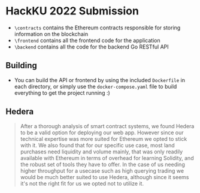# HackKU 2022 Submission

- `\contracts` contains the Ethereum contracts responsible for storing information on the blockchain
- `\frontend` contains all the frontend code for the application
- `\backend` contains all the code for the backend Go RESTful API

## Building
- You can build the API or frontend by using the included `Dockerfile` in each directory, or simply use the `docker-compose.yaml` file to build everything to get the project running :)

## Hedera
> After a thorough analysis of smart contract systems, we found Hedera to be a valid option for deploying our web app. However since our technical expertise was more suited for Ethereum we opted to stick with it. We also found that for our specific use case, most land purchases need liquidity and volume mainly, that was only readily available with Ethereum in terms of overhead for learning Solidity, and the robust set of tools they have to offer. In the case of us needing higher throughput for a usecase such as high querying trading we would be much better suited to use Hedera, although since it seems it's not the right fit for us we opted not to utilize it.

